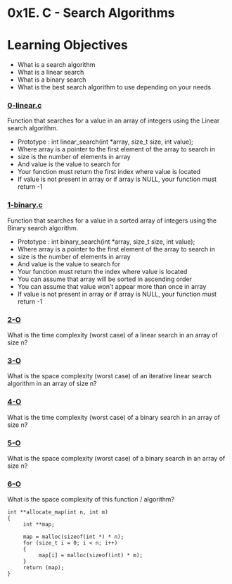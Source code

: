 # 0x1E. C - Search Algorithms

# Learning Objectives

* What is a search algorithm
* What is a linear search
* What is a binary search
* What is the best search algorithm to use depending on your needs

### [0-linear.c](./0-linear.c)
Function that searches for a value in an array of integers using the Linear search algorithm.  

* Prototype : int linear_search(int *array, size_t size, int value);
* Where array is a pointer to the first element of the array to search in
* size is the number of elements in array
* And value is the value to search for
* Your function must return the first index where value is located
* If value is not present in array or if array is NULL, your function must return -1

### [1-binary.c](./1-binary.c)
Function that searches for a value in a sorted array of integers using the Binary search algorithm.  

* Prototype : int binary_search(int *array, size_t size, int value);
* Where array is a pointer to the first element of the array to search in
* size is the number of elements in array
* And value is the value to search for
* Your function must return the index where value is located
* You can assume that array will be sorted in ascending order
* You can assume that value won’t appear more than once in array
* If value is not present in array or if array is NULL, your function must return -1

### [2-O](./2-O)
What is the time complexity (worst case) of a linear search in an array of size n?

### [3-O](./3-O)
What is the space complexity (worst case) of an iterative linear search algorithm in an array of size n?

### [4-O](./4-O)
What is the time complexity (worst case) of a binary search in an array of size n?

### [5-O](./5-O)
What is the space complexity (worst case) of a binary search in an array of size n?

### [6-O](./6-O)
What is the space complexity of this function / algorithm?
```
int **allocate_map(int n, int m)
{
     int **map;

     map = malloc(sizeof(int *) * n);
     for (size_t i = 0; i < n; i++)
     {
          map[i] = malloc(sizeof(int) * m);
     }
     return (map);
}
```
